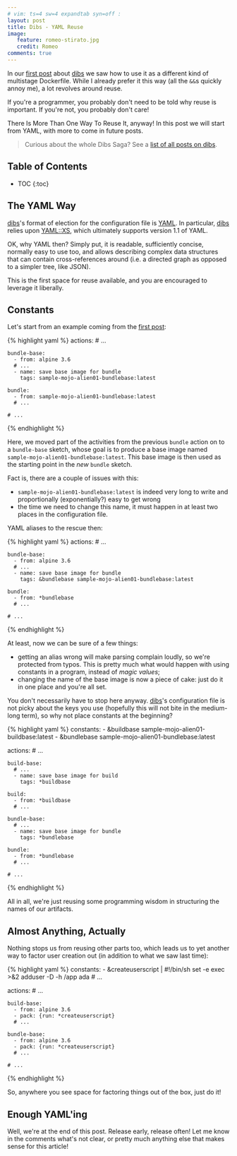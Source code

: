 ```yaml
---
# vim: ts=4 sw=4 expandtab syn=off :
layout: post
title: Dibs - YAML Reuse
image:
   feature: romeo-stirato.jpg
   credit: Romeo
comments: true
---
```


In our [first post][dibs-1] about [dibs][] we saw how to use it as
a different kind of multistage Dockerfile. While I already prefer it this
way (all the `&&`s quickly annoy me), a lot revolves around reuse.

If you're a programmer, you probably don't need to be told why reuse is
important. If you're not, you probably don't care!

There Is More Than One Way To Reuse It, anyway! In this post we will start
from YAML, with more to come in future posts.

> Curious about the whole Dibs Saga? See a [list of all posts on dibs](/dibs-saga).

## Table of Contents

- TOC
{:toc}

## The YAML Way

[dibs][]'s format of election for the configuration file is [YAML][]. In
particular, [dibs][] relies upon [YAML::XS][], which ultimately supports
version 1.1 of YAML.

OK, why YAML then? Simply put, it is readable, sufficiently concise,
normally easy to use too, and allows describing complex data structures
that can contain cross-references around (i.e. a directed graph as opposed
to a simpler tree, like JSON).

This is the first space for reuse available, and you are encouraged to
leverage it liberally.

## Constants

Let's start from an example coming from the [first post][dibs-1]:

{% highlight yaml %}
actions:
    # ...

    bundle-base:
      - from: alpine 3.6
      # ...
      - name: save base image for bundle
        tags: sample-mojo-alien01-bundlebase:latest

    bundle:
      - from: sample-mojo-alien01-bundlebase:latest
      # ...

    # ...

{% endhighlight %}

Here, we moved part of the activities from the previous `bundle` action on
to a `bundle-base` sketch, whose goal is to produce a base image named
`sample-mojo-alien01-bundlebase:latest`. This base image is then used as
the starting point in the *new* `bundle` sketch.

Fact is, there are a couple of issues with this:

- `sample-mojo-alien01-bundlebase:latest` is indeed very long to write and
  proportionally (exponentially?) easy to get wrong
- the time we need to change this name, it must happen in at least two
  places in the configuration file.

YAML aliases to the rescue then:

{% highlight yaml %}
actions:
    # ...

    bundle-base:
      - from: alpine 3.6
      # ...
      - name: save base image for bundle
        tags: &bundlebase sample-mojo-alien01-bundlebase:latest

    bundle:
      - from: *bundlebase
      # ...

    # ...
    
{% endhighlight %}

At least, now we can be sure of a few things:

- getting an alias wrong will make parsing complain loudly, so we're
  protected from typos. This is pretty much what would happen with using
  constants in a program, instead of *magic values*;
- changing the name of the base image is now a piece of cake: just do it
  in one place and you're all set.

You don't necessarily have to stop here anyway. [dibs][]'s configuration
file is not picky about the keys you use (hopefully this will not bite in
the medium-long term), so why not place constants at the beginning?

{% highlight yaml %}
constants:
    - &buildbase  sample-mojo-alien01-buildbase:latest
    - &bundlebase sample-mojo-alien01-bundlebase:latest

actions:
    # ...

    build-base:
      # ...
      - name: save base image for build
        tags: *buildbase

    build:
      - from: *buildbase
      # ...

    bundle-base:
      # ...
      - name: save base image for bundle
        tags: *bundlebase

    bundle:
      - from: *bundlebase
      # ...

    # ...
{% endhighlight %}

All in all, we're just reusing some programming wisdom in structuring the
names of our artifacts.

## Almost Anything, Actually

Nothing stops us from reusing other parts too, which leads us to yet
another way to factor user creation out (in addition to what we saw last
time):

{% highlight yaml %}
constants:
    - &createuserscript |
        #!/bin/sh
        set -e
        exec >&2
        adduser -D -h /app ada
    # ...

actions:
    # ...

    build-base:
      - from: alpine 3.6
      - pack: {run: *createuserscript}
      # ...

    bundle-base:
      - from: alpine 3.6
      - pack: {run: *createuserscript}
      # ...

    # ...
{% endhighlight %}

So, anywhere you see space for factoring things out of the box, just do
it!

## Enough YAML'ing

Well, we're at the end of this post. Release early, release often! Let me
know in the comments what's not clear, or pretty much anything else that
makes sense for this article!


[dibs-1]: /hi-from-dibs
[dibs]: https://github.com/polettix/dibs
[YAML]: https://yaml.org/
[YAML::XS]: https://metacpan.org/pod/distribution/YAML-LibYAML/lib/YAML/XS.pod
